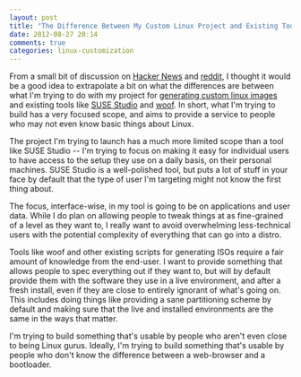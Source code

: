 ```yaml
---
layout: post
title: "The Difference Between My Custom Linux Project and Existing Tools"
date: 2012-08-27 20:14
comments: true
categories: linux-customization
---
```


From a small bit of discussion on
[Hacker News](http://news.ycombinator.com/item?id=4440894) and
[reddit](http://www.reddit.com/r/linux/comments/yx86b/im_trying_to_make_it_easy_for_people_to_generate/),
I thought it would be a good idea to extrapolate a bit on what the differences
are between what I'm trying to do with my project for
[generating custom linux images](http://www.indiegogo.com/customized-linux?a=1092744)
and existing tools like [SUSE Studio](http://susestudio.com/) and
[woof](http://puppylinux.org/wikka/woof). In short, what I'm trying to build has
a very focused scope, and aims to provide a service to people who may not even
know basic things about Linux.

The project I'm trying to launch has a much more limited scope than a tool like
SUSE Studio -- I'm trying to focus on making it easy for individual users to
have access to the setup they use on a daily basis, on their personal
machines. SUSE Studio is a well-polished tool, but puts a lot of stuff in your
face by default that the type of user I'm targeting might not know the first
thing about.

The focus, interface-wise, in my tool is going to be on applications and user
data. While I do plan on allowing people to tweak things at as fine-grained of a
level as they want to, I really want to avoid overwhelming less-technical users
with the potential complexity of everything that can go into a distro.

Tools like woof and other existing scripts for generating ISOs require a fair
amount of knowledge from the end-user. I want to provide something that allows
people to spec everything out if they want to, but will by default provide them
with the software they use in a live environment, and after a fresh install,
even if they are close to entirely ignorant of what's going on. This includes
doing things like providing a sane partitioning scheme by default and making sure
that the live and installed environments are the same in the ways that matter.

I'm trying to build something that's usable by people who aren't even close to
being Linux gurus. Ideally, I'm trying to build something that's usable by
people who don't know the difference between a web-browser and a bootloader.

